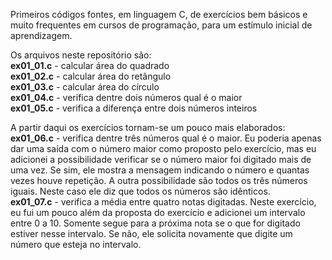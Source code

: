Primeiros códigos fontes, em linguagem C, de exercícios bem básicos e muito frequentes em cursos de programação, para um estímulo inicial de aprendizagem. 
<p>
Os arquivos neste repositório são:<br>
<b>ex01_01.c</b> - calcular área do quadrado<br>
<b>ex01_02.c</b> - calcular área do retângulo<br>
<b>ex01_03.c</b> - calcular área do círculo<br>
<b>ex01_04.c</b> - verifica dentre dois números qual é o maior<br>
<b>ex01_05.c</b> - verifica a diferença entre dois números inteiros
<p>
A partir daqui os exercícios tornam-se um pouco mais elaborados:<br>  
<b>ex01_06.c</b> - verifica dentre três números qual é o maior. Eu poderia apenas dar uma saída com o número maior como proposto pelo exercício, mas eu adicionei a possibilidade verificar se o número maior foi digitado mais de uma vez. Se sim, ele mostra a mensagem indicando o número e quantas vezes houve repetição. A outra possibilidade são todos os três números iguais. Neste caso ele diz que todos os números são idênticos.<br>
<b>ex01_07.c</b> - verifica a média entre quatro notas digitadas. Neste exercício, eu fui um pouco além da proposta do exercício e adicionei um intervalo entre 0 a 10. Somente segue para a próxima nota se o que for digitado estiver nesse intervalo. Se não, ele solicita novamente que digite um número que esteja no intervalo.<br>
